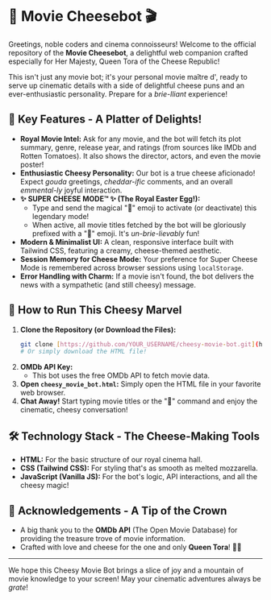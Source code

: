 # 🧀 Movie Cheesebot 🎬

Greetings, noble coders and cinema connoisseurs! Welcome to the official repository of the **Movie Cheesebot**, a delightful web companion crafted especially for Her Majesty, Queen Tora of the Cheese Republic!

This isn't just any movie bot; it's your personal movie maître d', ready to serve up cinematic details with a side of delightful cheese puns and an ever-enthusiastic personality. Prepare for a _brie-lliant_ experience!

## 🌟 Key Features - A Platter of Delights!

- **Royal Movie Intel:** Ask for any movie, and the bot will fetch its plot summary, genre, release year, and ratings (from sources like IMDb and Rotten Tomatoes). It also shows the director, actors, and even the movie poster!
- **Enthusiastic Cheesy Personality:** Our bot is a true cheese aficionado! Expect _gouda_ greetings, _cheddar-ific_ comments, and an overall _emmental-ly_ joyful interaction.
- **✨ SUPER CHEESE MODE™ ✨ (The Royal Easter Egg!):**
  - Type and send the magical "🧀" emoji to activate (or deactivate) this legendary mode!
  - When active, all movie titles fetched by the bot will be gloriously prefixed with a "🧀" emoji. It's _un-brie-lievably_ fun!
- **Modern & Minimalist UI:** A clean, responsive interface built with Tailwind CSS, featuring a creamy, cheese-themed aesthetic.
- **Session Memory for Cheese Mode:** Your preference for Super Cheese Mode is remembered across browser sessions using `localStorage`.
- **Error Handling with Charm:** If a movie isn't found, the bot delivers the news with a sympathetic (and still cheesy) message.

## 🚀 How to Run This Cheesy Marvel

1.  **Clone the Repository (or Download the Files):**
    ```bash
    git clone [https://github.com/YOUR_USERNAME/cheesy-movie-bot.git](https://github.com/YOUR_USERNAME/cheesy-movie-bot.git)
    # Or simply download the HTML file!
    ```
2.  **OMDb API Key:**
    - This bot uses the free OMDb API to fetch movie data.
3.  **Open `cheesy_movie_bot.html`:** Simply open the HTML file in your favorite web browser.
4.  **Chat Away!** Start typing movie titles or the "🧀" command and enjoy the cinematic, cheesy conversation!

## 🛠️ Technology Stack - The Cheese-Making Tools

- **HTML:** For the basic structure of our royal cinema hall.
- **CSS (Tailwind CSS):** For styling that's as smooth as melted mozzarella.
- **JavaScript (Vanilla JS):** For the bot's logic, API interactions, and all the cheesy magic!

## 🙏 Acknowledgements - A Tip of the Crown

- A big thank you to the **OMDb API** (The Open Movie Database) for providing the treasure trove of movie information.
- Crafted with love and cheese for the one and only **Queen Tora**! 👑🧀

---

We hope this Cheesy Movie Bot brings a slice of joy and a mountain of movie knowledge to your screen! May your cinematic adventures always be _grate_!
